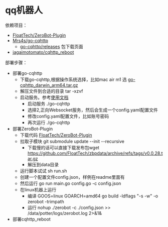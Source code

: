 

# qq机器人
依赖项目：
- [FloatTech/ZeroBot-Plugin](https://github.com/FloatTech/ZeroBot-Plugin)
- [Mrs4s/go-cqhttp](https://github.com/Mrs4s/go-cqhttp)
  - [go-cqhttp/releases](https://github.com/Mrs4s/go-cqhttp/releases) 包下载页面
- [jagaimotomato/cqhttp_reboot](https://github.com/jagaimotomato/cqhttp_reboot)

部署步骤：
- 部署go-cqhttp
   - 下载go-cqhttp,根据操作系统选择，比如mac air m1 选 [go-cqhttp_darwin_arm64.tar.gz](https://github.com/Mrs4s/go-cqhttp/releases/download/v1.0.0-rc3/go-cqhttp_darwin_arm64.tar.gz)
   - 解压文件到合适的目录  tar -xzvf 
   - 启动服务。参考[使用文档](https://docs.go-cqhttp.org/guide/quick_start.html#%E4%BD%BF%E7%94%A8)   
     - 启动服务  ./go-cqhttp
     - 选择2,正向Websocket服务，然后会生成一个config.yaml配置文件
     - 修改config.yaml配置文件，比如账号密码
     - 再次运行 ./go-cqhttp
- 部署ZeroBot-Plugin
  - 下载代码  [FloatTech/ZeroBot-Plugin](https://github.com/FloatTech/ZeroBot-Plugin)
  - 拉取子模块 git submodule update --init --recursive
    - 下载慢的话可以直接下载发布包wget https://github.com/FloatTech/zbpdata/archive/refs/tags/v0.0.28.tar.gz
    - 解压到data目录
  - 运行脚本试试 sh run.sh 
  - 创建一个配置文件config.json，样例在readme里面有
  - 然后运行 go run main.go config.go -c config.json
  - 在linux机器上运行
    - 编译 GOOS=linux GOARCH=amd64 go build -ldflags "-s -w" -o zerobot -trimpath
    - 运行 nohup ./zerobot  -c ./config.json >> /data/potter/logs/zerobot.log 2>&1&
- 部署cqhttp_reboot